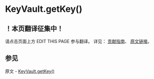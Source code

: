 # KeyVault.getKey()

## ！本页翻译征集中！

请点击页面上方 EDIT THIS PAGE 参与翻译。
详见：
[贡献指南]( https://github.com/JinMuInfo/MongoDB-Manual-zh/blob/master/CONTRIBUTING.md )、
[原文链接](  https://docs.mongodb.com/manual/reference/method/KeyVault.getKey/  )。

## 参见

原文 - [KeyVault.getKey()]( https://docs.mongodb.com/manual/reference/method/KeyVault.getKey/ )

